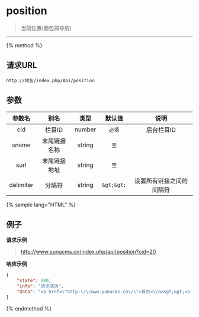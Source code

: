 # position

> 当前位置(面包屑导航)

---

{% method %}

## 请求URL

    http://域名/index.php/Api/position

## 参数

|参数名|别名|类型|默认值|说明|
|:----:|:--:|:--:|:----:|:--:|
|cid|栏目ID|number|`必填`|后台栏目ID|
|sname|末尾链接名称|string|`空`||
|surl|末尾链接地址|string|`空`||
|delimiter|分隔符|string|`&gt;&gt;`|设置所有链接之间的间隔符|

{% sample lang="HTML" %}

## 例子

**请求示例**

> http://www.yunucms.cn/index.php/api/position?cid=20

**响应示例**

```json
{
    "state": 200,
    "info": "请求成功",
    "data": "<a href=\"http:\/\/www.yunucms.cn\/\">首页<\/a>&gt;&gt;<a href=\"http:\/\/www.yunucms.cn\/guanyuwomen\/\">关于我们<\/a>"
}
```

{% endmethod %}
